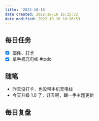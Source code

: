 ```yaml
---
title: '2022-10-16'
date created: 2022-10-16 16:25:32
date modified: 2022-10-16 16:26:53
---
```


## 每日任务

- [x] [邮件](https://email.ustc.edu.cn/coremail/)、[打卡](https://weixine.ustc.edu.cn/2020/login)
- [x] 拿手机充电线 #todo 
## 随笔

- 昨天没打卡，也没带手机充电线
- 今天升级 1.0 了，好丑啊，蹲一手主题更新

## 每日复盘
